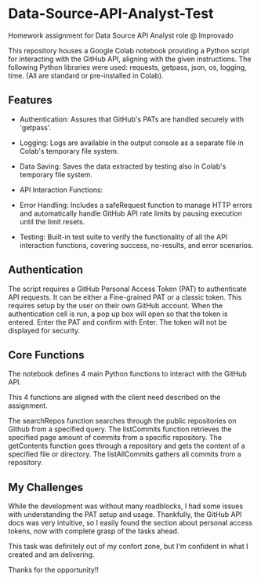 # Data-Source-API-Analyst-Test
Homework assignment for Data Source API Analyst role @ Improvado

This repository houses a Google Colab notebook providing a Python script for interacting with the GitHub API, aligning with the given instructions. The following Python libraries were used: requests, getpass, json, os, logging, time. (All are standard or pre-installed in Colab).

## Features
  - Authentication: Assures that GitHub's PATs are handled securely with 'getpass'.
  - Logging: Logs are available in the output console as a separate file in Colab's temporary file system.
  - Data Saving: Saves the data extracted by testing also in Colab's temporary file system.
  - API Interaction Functions:

  - Error Handling: Includes a safeRequest function to manage HTTP errors and automatically handle GitHub API rate limits by pausing execution until the limit resets.
  - Testing: Built-in test suite to verify the functionality of all the API interaction functions, covering success, no-results, and error scenarios.

## Authentication

  The script requires a GitHub Personal Access Token (PAT) to authenticate API requests. It can be either a Fine-grained PAT or a classic token. This requires setup by the user on their own GitHub account.
  When the authentication cell is run, a pop up box will open so that the token is entered. Enter the PAT and confirm with Enter. The token will not be displayed for security.

## Core Functions

The notebook defines 4 main Python functions to interact with the GitHub API. 

This 4 functions are aligned with the client need described on the assignment. 

The searchRepos function searches through the public repositories on Github from a specified query.
The listCommits function retrieves the specified page amount of commits from a specific repository.
The getContents function goes through a repository and gets the content of a specified file or directory.
The listAllCommits gathers all commits from a repository.

## My Challenges
While the development was without many roadblocks, I had some issues with understanding the PAT setup and usage. Thankfully, the GitHub API docs was very intuitive, so I easily found the section about personal access tokens, now with complete grasp of the tasks ahead.

This task was definitely out of my confort zone, but I'm confident in what I created and am delivering.

Thanks for the opportunity!!
